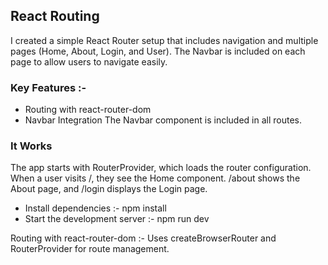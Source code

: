 ## React Routing 
I created a simple React Router setup that includes navigation and multiple pages (Home, About, Login, and User). The Navbar is included on each page to allow users to navigate easily.

### Key Features :-
- Routing with react-router-dom
- Navbar Integration
The Navbar component is included in all routes.

### It Works 
The app starts with RouterProvider, which loads the router configuration.
When a user visits /, they see the Home component.
/about shows the About page, and /login displays the Login page.

- Install dependencies :- npm install
- Start the development server :- npm run dev   

Routing with react-router-dom :- Uses createBrowserRouter and RouterProvider for route management.
